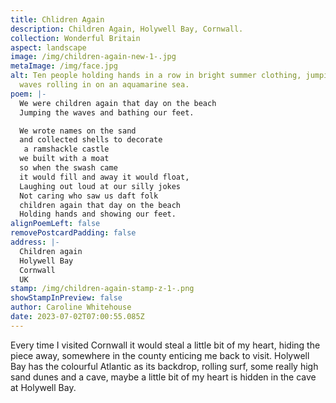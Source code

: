 ```yaml
---
title: Chlidren Again
description: Children Again, Holywell Bay, Cornwall.
collection: Wonderful Britain
aspect: landscape
image: /img/children-again-new-1-.jpg
metaImage: /img/face.jpg
alt: Ten people holding hands in a row in bright summer clothing, jumping the
  waves rolling in on an aquamarine sea.
poem: |-
  We were children again that day on the beach
  Jumping the waves and bathing our feet.

  We wrote names on the sand 
  and collected shells to decorate
   a ramshackle castle 
  we built with a moat
  so when the swash came
  it would fill and away it would float,
  Laughing out loud at our silly jokes
  Not caring who saw us daft folk
  children again that day on the beach
  Holding hands and showing our feet.
alignPoemLeft: false
removePostcardPadding: false
address: |-
  Children again
  Holywell Bay
  Cornwall
  UK
stamp: /img/children-again-stamp-z-1-.png
showStampInPreview: false
author: Caroline Whitehouse
date: 2023-07-02T07:00:55.085Z
---
```

Every time I visited Cornwall it would steal a little bit of my heart, hiding the piece away, somewhere in the county enticing me back to visit. Holywell Bay has the colourful Atlantic as its backdrop, rolling surf, some really high sand dunes and a cave, maybe a little bit of my heart is hidden in the cave at Holywell Bay.